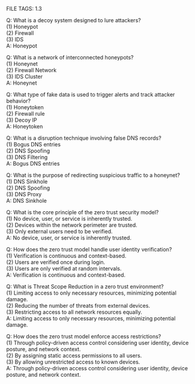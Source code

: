 FILE TAGS: 1.3

Q: What is a decoy system designed to lure attackers?  
(1) Honeypot  
(2) Firewall  
(3) IDS  
A: Honeypot
<!--ID: 1723960453293-->


Q: What is a network of interconnected honeypots?  
(1) Honeynet  
(2) Firewall Network  
(3) IDS Cluster  
A: Honeynet
<!--ID: 1723960453296-->


Q: What type of fake data is used to trigger alerts and track attacker behavior?  
(1) Honeytoken  
(2) Firewall rule  
(3) Decoy IP  
A: Honeytoken
<!--ID: 1723960453298-->


Q: What is a disruption technique involving false DNS records?  
(1) Bogus DNS entries  
(2) DNS Spoofing  
(3) DNS Filtering  
A: Bogus DNS entries
<!--ID: 1723960453300-->


Q: What is the purpose of redirecting suspicious traffic to a honeynet?  
(1) DNS Sinkhole  
(2) DNS Spoofing  
(3) DNS Proxy  
A: DNS Sinkhole
<!--ID: 1723960453302-->


Q: What is the core principle of the zero trust security model?  
(1) No device, user, or service is inherently trusted.  
(2) Devices within the network perimeter are trusted.  
(3) Only external users need to be verified.  
A: No device, user, or service is inherently trusted.
<!--ID: 1723960453304-->


Q: How does the zero trust model handle user identity verification?  
(1) Verification is continuous and context-based.  
(2) Users are verified once during login.  
(3) Users are only verified at random intervals.  
A: Verification is continuous and context-based.
<!--ID: 1723960453306-->


Q: What is Threat Scope Reduction in a zero trust environment?  
(1) Limiting access to only necessary resources, minimizing potential damage.  
(2) Reducing the number of threats from external devices.  
(3) Restricting access to all network resources equally.  
A: Limiting access to only necessary resources, minimizing potential damage.
<!--ID: 1723960453308-->


Q: How does the zero trust model enforce access restrictions?  
(1) Through policy-driven access control considering user identity, device posture, and network context.  
(2) By assigning static access permissions to all users.  
(3) By allowing unrestricted access to known devices.  
A: Through policy-driven access control considering user identity, device posture, and network context.
<!--ID: 1723960453310-->
